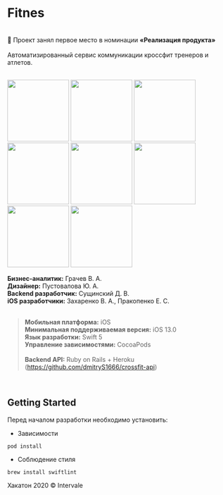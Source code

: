 # Fitnes
<br> 
💐  Проект занял первое место в номинации <b>«Реализация продукта»</b>
<br><br>
Автоматизированный сервис коммуникации кроссфит тренеров и атлетов.
<br><br>

<img src="https://user-images.githubusercontent.com/47568606/92991456-8b045e80-f4ec-11ea-9e93-4d0d497ff99f.png" width="140"></a>
<img src="https://user-images.githubusercontent.com/47568606/92991480-b71fdf80-f4ec-11ea-9bc8-2f14216ccbf9.png" width="140"></a>
<img src="https://user-images.githubusercontent.com/47568606/92991511-e7677e00-f4ec-11ea-8fe8-ff69b3182ebb.png" width="140"></a>
<img src="https://user-images.githubusercontent.com/47568606/92991516-f9492100-f4ec-11ea-99ea-7112e8a06ac2.png" width="140"></a>
<img src="https://user-images.githubusercontent.com/47568606/93018337-b87a0680-f5d7-11ea-932e-d7466a226bdd.png" width="140"></a>
<img src="https://user-images.githubusercontent.com/47568606/93501154-bab4cb80-f91d-11ea-8b37-220b0c8e5d7e.jpg" width="140"></a>
<img src="https://user-images.githubusercontent.com/47568606/93501686-75dd6480-f91e-11ea-8e3b-32914f3e2845.jpg" width="140"></a>
<img src="https://user-images.githubusercontent.com/47568606/93501931-be951d80-f91e-11ea-92ae-68a41f12ecb0.jpeg" width="140"></a>

**Бизнес-аналитик:** Грачев В. А.<br>
**Дизайнер:** Пустовалова Ю. А.<br>
**Backend разработчик:** Сущинский Д. В.<br>
**iOS разработчики:** Захаренко В. А., Пракопенко Е. С.<br>
<br>
> **Мобильная платформа:** iOS<br>
**Минимальная поддерживаемая версия:** iOS 13.0<br>
**Язык разработки:** Swift 5<br>
**Управление зависимостями:** CocoaPods<br><br>
**Backend API:** Ruby on Rails + Heroku (https://github.com/dmitryS1666/crossfit-api)<br> 

<br>

## Getting Started

Перед началом разработки необходимо установить:

- Зависимости
```
pod install
```
- Соблюдение стиля

```
brew install swiftlint
```
Хакатон 2020 © Intervale

